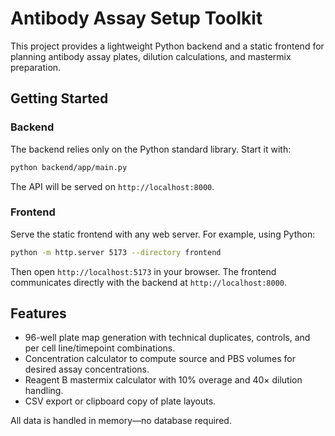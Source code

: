 # Antibody Assay Setup Toolkit

This project provides a lightweight Python backend and a static frontend for planning antibody assay plates, dilution calculations, and mastermix preparation.

## Getting Started

### Backend

The backend relies only on the Python standard library. Start it with:

```bash
python backend/app/main.py
```

The API will be served on `http://localhost:8000`.

### Frontend

Serve the static frontend with any web server. For example, using Python:

```bash
python -m http.server 5173 --directory frontend
```

Then open `http://localhost:5173` in your browser. The frontend communicates directly with the backend at `http://localhost:8000`.

## Features

- 96-well plate map generation with technical duplicates, controls, and per cell line/timepoint combinations.
- Concentration calculator to compute source and PBS volumes for desired assay concentrations.
- Reagent B mastermix calculator with 10% overage and 40× dilution handling.
- CSV export or clipboard copy of plate layouts.

All data is handled in memory—no database required.
